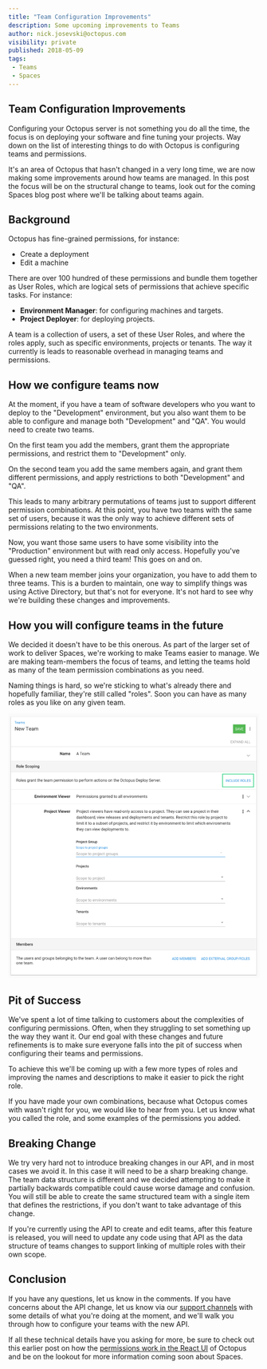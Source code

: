 ```yaml
---
title: "Team Configuration Improvements"
description: Some upcoming improvements to Teams
author: nick.josevski@octopus.com
visibility: private
published: 2018-05-09
tags:
 - Teams
 - Spaces
---
```



## Team Configuration Improvements

Configuring your Octopus server is not something you do all the time, the focus is on deploying your software and fine tuning your projects. Way down on the list of interesting things to do with Octopus is configuring teams and permissions. 

It's an area of Octopus that hasn't changed in a very long time, we are now making  some improvements around how teams are managed. In this post the focus will be on the structural change to teams, look out for the coming Spaces blog post where we'll be talking about teams again.

## Background

Octopus has fine-grained permissions, for instance:

 - Create a deployment
 - Edit a machine

There are over 100 hundred of these permissions and bundle them together as User Roles, which are logical sets of permissions that achieve specific tasks. For instance:

 - **Environment Manager**: for configuring machines and targets.
 - **Project Deployer**: for deploying projects.

A team is a collection of users, a set of these User Roles, and where the roles apply, such as specific environments, projects or tenants. The way it currently is leads to reasonable overhead in managing teams and permissions.


## How we configure teams now

At the moment, if you have a team of software developers who you want to deploy to the "Development" environment, but you also want them to be able to configure and manage both "Development" and "QA". You would need to create two teams.

On the first team you add the members, grant them the appropriate permissions, and restrict them to "Development" only.

On the second team you add the same members again, and grant them different permissions, and apply restrictions to both "Development" and "QA".

This leads to many arbitrary permutations of teams just to support different permission combinations. At this point, you have two teams with the same set of users, because it was the only way to achieve different sets of permissions relating to the two environments.

Now, you want those same users to have some visibility into the "Production" environment but with read only access. Hopefully you've guessed right, you need a third team! This goes on and on. 

When a new team member joins your organization, you have to add them to three teams. This is a burden to maintain, one way to simplify things was using Active Directory, but that's not for everyone. It's not hard to see why we're building these changes and improvements.

## How you will configure teams in the future

We decided it doesn't have to be this onerous. As part of the larger set of work to deliver Spaces, we're working to make Teams easier to manage. We are making team-members the focus of teams, and letting the teams hold as many of the team permission combinations as you need.

Naming things is hard, so we're sticking to what's already there and hopefully familiar, they're still called "roles". Soon you can have as many roles as you like on any given team.

![Team Roles](team-role-scopes.png "width=500")

## Pit of Success
We've spent a lot of time talking to customers about the complexities of configuring permissions. Often, when they struggling to set something up the way they want it. Our end goal with these changes and future refinements is to make sure everyone falls into the pit of success when configuring their teams and permissions.

To achieve this we'll be coming up with a few more types of roles and improving the names and descriptions to make it easier to pick the right role. 

If you have made your own combinations, because what Octopus comes with wasn't right for you, we would like to hear from you. Let us know what you called the role, and some examples of the permissions you added.

## Breaking Change

We try very hard not to introduce breaking changes in our API, and in most cases we avoid it. In this case it will need to be a sharp breaking change. The team data structure is different and we decided attempting to make it partially backwards compatible could cause worse damage and confusion. You will still be able to create the same structured team with a single item that defines the restrictions, if you don't want to take advantage of this change.

If you're currently using the API to create and edit teams, after this feature is released, you will need to update any code using that API as the data structure of teams changes to support linking of multiple roles with their own scope.

## Conclusion

If you have any questions, let us know in the comments. If you have concerns about the API change, let us know via our [support channels](https://octopus.com/support)  with some details of what you're doing at the moment, and we'll walk you through how to configure your teams with the new API.

If all these technical details have you asking for more, be sure to check out this earlier post on how the [permissions work in the React UI](https://octopus.com/blog/permissions-in-react) of Octopus  and be on the lookout for more information coming soon about Spaces.

